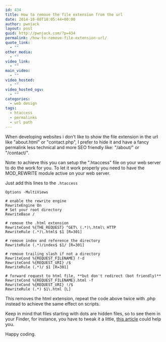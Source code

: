 ```yaml
---
id: 434
title: How to remove the file extension from the url
date: 2014-10-08T18:05:44+00:00
author: pwnjack
layout: post
guid: http://pwnjack.com/?p=434
permalink: /how-to-remove-file-extension-url/
quote_link:
  - ""
other_media:
  - ""
video_link:
  - ""
main_video:
  - ""
video_hosted:
  - ""
video_hosted_ogv:
  - ""
categories:
  - web design
tags:
  - htaccess
  - permalinks
  - url path
---
```

When developing websites i don't like to show the file extension in the url like "about.html" or "contact.php", I prefer to hide it and have a fancy permalink less technical and more SEO friendly like: "/about/" or "/contact/".

Note: to achieve this you can setup the ".htaccess" file on your web server to do the work for you. To let it work properly you need to have the MOD_REWRITE module active on your web server.

Just add this lines to the `.htaccess`

    Options -MultiViews

    # enable the rewrite engine
    RewriteEngine On
    # Set your root directory
    RewriteBase /

    # remove the .html extension
    RewriteCond %{THE_REQUEST} ^GET\ (.*)\.html\ HTTP
    RewriteRule (.*)\.html$ $1 [R=301]

    # remove index and reference the directory
    RewriteRule (.*)/index$ $1/ [R=301]

    # remove trailing slash if not a directory
    RewriteCond %{REQUEST_FILENAME} !-d
    RewriteCond %{REQUEST_URI} /$
    RewriteRule (.*)/ $1 [R=301]

    # forward request to html file, **but don't redirect (bot friendly)**
    RewriteCond %{REQUEST_FILENAME}.html -f
    RewriteCond %{REQUEST_URI} !/$
    RewriteRule (.*) $1\.html [L]

This removes the html extension, repeat the code above twice with .php instead to achieve the same effect on scripts.

Keep in mind that files starting with dots are hidden files, so to see them in your Finder, for instance, you have to tweak it a little, [this article](http://pwnjack.com/show-hidden-files-on-mac-osx/ "Show hidden files on Mac OSX") could help you.

Happy coding.